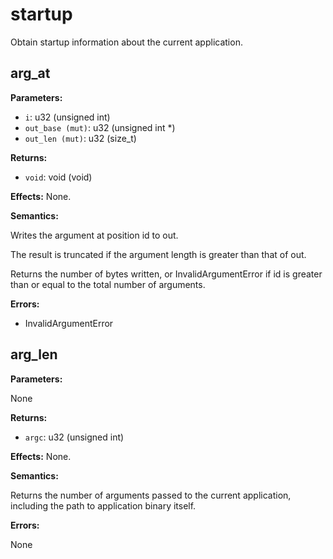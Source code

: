 # startup

Obtain startup information about the current application.

## arg_at

**Parameters:**

- `i`: u32 (unsigned int)
- `out_base (mut)`: u32 (unsigned int *)
- `out_len (mut)`: u32 (size_t)

**Returns:**

- `void`: void (void)

**Effects:** None.

**Semantics:**

Writes the argument at position id to out.

The result is truncated if the argument length is greater than that of out.

Returns the number of bytes written, or InvalidArgumentError if id is greater than or equal to the total number of arguments.

**Errors:**

- InvalidArgumentError

## arg_len

**Parameters:**

None

**Returns:**

- `argc`: u32 (unsigned int)

**Effects:** None.

**Semantics:**

Returns the number of arguments passed to the current application, including the path to application binary itself.

**Errors:**

None

